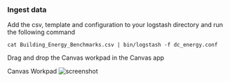### Ingest data

Add the csv, template and configuration to your logstash directory and run the following command
```
cat Building_Energy_Benchmarks.csv | bin/logstash -f dc_energy.conf
```

Drag and drop the Canvas workpad in the Canvas app

Canvas Workpad
![screenshot](https://github.com/alexfrancoeur/kibana_canvas_examples/blob/master/images/dc.png)
